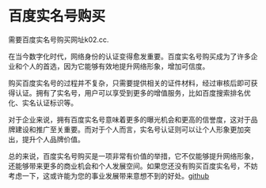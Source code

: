 # 百度实名号购买

需要百度实名号购买网址k02.cc.

在当今数字化时代，网络身份的认证变得愈发重要。百度实名号购买成为了许多企业和个人的首选，因为它能够有效地提升网络形象，增加可信度。

购买百度实名号的过程并不复杂，只需要提供相关的证件材料，经过审核后即可获得认证。拥有了实名号，用户可以享受到更多的增值服务，比如百度搜索排名优化、实名认证标识等。

对于企业来说，拥有百度实名号意味着更多的曝光机会和更高的信誉度，这对于品牌建设和推广至关重要。而对于个人而言，实名号认证则可以让个人形象更加突出，提升个人品牌价值。

总的来说，百度实名号购买是一项非常有价值的举措，它不仅能够提升网络形象，还能够带来更多的商业机会和个人发展空间。如果您还没有购买百度实名号，不妨考虑一下，这或许能为您的事业发展带来意想不到的好处。[github](https://github.com)